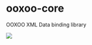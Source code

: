 ooxoo-core
==========

OOXOO XML Data binding library


<img src="https://www.idyria.com/jenkins/buildStatus/icon?job=ooxoo-core"/>
